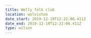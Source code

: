 ```yaml
---
title: Welly folk club
location: wolviston
date_start: 2019-12-19T12:22:06.411Z
date_end: 2019-12-19T12:22:06.411Z
type: wilson
---
```


